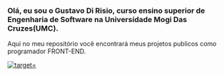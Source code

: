 ### Olá, eu sou o Gustavo Di Risio, curso ensino superior de Engenharia de Software na Universídade Mogi Das Cruzes(UMC).

Aqui no meu repositório você encontrará meus projetos publicos como programador FRONT-END. 

<div>
  <a href="https://www.linkedin.com/in/gustavorisio/" target="_blank"><img src="https://img.shields.io/badge/LinkedIn-0077B5?style=for-the-badge&logo=linkedin&logoColor=white" alt="target="_blank"></a>
</div>


